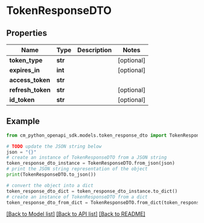 # TokenResponseDTO


## Properties

Name | Type | Description | Notes
------------ | ------------- | ------------- | -------------
**token_type** | **str** |  | [optional] 
**expires_in** | **int** |  | [optional] 
**access_token** | **str** |  | 
**refresh_token** | **str** |  | [optional] 
**id_token** | **str** |  | [optional] 

## Example

```python
from cm_python_openapi_sdk.models.token_response_dto import TokenResponseDTO

# TODO update the JSON string below
json = "{}"
# create an instance of TokenResponseDTO from a JSON string
token_response_dto_instance = TokenResponseDTO.from_json(json)
# print the JSON string representation of the object
print(TokenResponseDTO.to_json())

# convert the object into a dict
token_response_dto_dict = token_response_dto_instance.to_dict()
# create an instance of TokenResponseDTO from a dict
token_response_dto_from_dict = TokenResponseDTO.from_dict(token_response_dto_dict)
```
[[Back to Model list]](../README.md#documentation-for-models) [[Back to API list]](../README.md#documentation-for-api-endpoints) [[Back to README]](../README.md)


